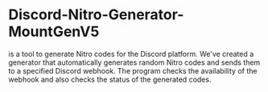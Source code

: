 # Discord-Nitro-Generator-MountGenV5
is a tool to generate Nitro codes for the Discord platform. We've created a generator that automatically generates random Nitro codes and sends them to a specified Discord webhook. The program checks the availability of the webhook and also checks the status of the generated codes.
